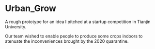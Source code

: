 # Urban_Grow

A rough prototype for an idea I pitched at a startup competition in Tianjin University.

Our team wished to enable people to produce some crops indoors to atenuate the inconveniences brought by the 2020 quarantine.

